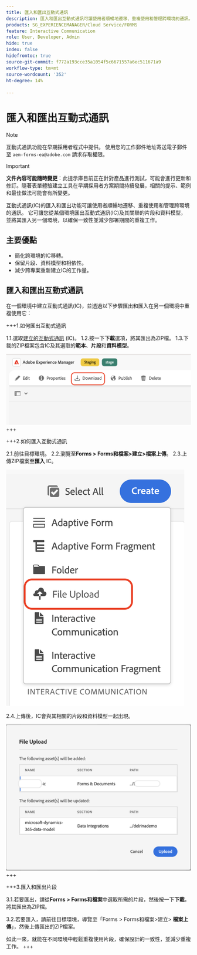 ```yaml
---
title: 匯入和匯出互動式通訊
description: 匯入和匯出互動式通訊可讓使用者順暢地遷移、重複使用和管理跨環境的通訊。
products: SG_EXPERIENCEMANAGER/Cloud Service/FORMS
feature: Interactive Communication
role: User, Developer, Admin
hide: true
index: false
hidefromtoc: true
source-git-commit: f772a193cce35a1054f5c6671557a6ec511671a9
workflow-type: tm+mt
source-wordcount: '352'
ht-degree: 14%

---
```



# 匯入和匯出互動式通訊

>[!NOTE]
>
> 互動式通訊功能在早期採用者程式中提供。 使用您的工作郵件地址寄送電子郵件至 `aem-forms-ea@adobe.com` 請求存取權限。

>[!IMPORTANT]
>
> **文件內容可能隨時變更**：此提示庫目前正在針對產品進行測試，可能會進行更新和修訂。隨著表單體驗建立工具在早期採用者方案期間持續發展，相關的提示、範例和最佳做法可能會有所變更。

互動式通訊(IC)的匯入和匯出功能可讓使用者順暢地遷移、重複使用和管理跨環境的通訊。 它可讓您從某個環境匯出互動式通訊(IC)及其關聯的片段和資料模型，並將其匯入另一個環境，以確保一致性並減少部署期間的重複工作。

## 主要優點

- 簡化跨環境的IC移轉。
- 保留片段、資料模型和相依性。
- 減少跨專案重新建立IC的工作量。

## 匯入和匯出互動式通訊

在一個環境中建立互動式通訊(IC)，並透過以下步驟匯出和匯入在另一個環境中重複使用它：

+++1.如何匯出互動式通訊

1.1.選取[建立的互動式通訊](https://experienceleague.adobe.com/en/docs/experience-manager-cloud-service/content/forms/interactive-communication/create-interactive-communication) (IC)。
1.2.按一下&#x200B;**下載**&#x200B;選項，將其匯出為ZIP檔。
1.3.下載的ZIP檔案包含IC及其選取的&#x200B;**範本**、**片段**&#x200B;和&#x200B;**資料模型**。

![尋找IC檔案](/help/forms/interactive-communication/assets/downloadic.png)
+++

+++2.如何匯入互動式通訊

2.1.前往目標環境。
2.2.瀏覽至&#x200B;**Forms > Forms和檔案>建立>檔案上傳**。
2.3.上傳ZIP檔案至&#x200B;**匯入** IC。

![尋找IC檔案](/help/forms/interactive-communication/assets/uploadfile.png)

2.4.上傳後，IC會與其相關的片段和資料模型一起出現。

![尋找IC檔案](/help/forms/interactive-communication/assets/importfragment.png)
+++

+++3.匯入和匯出片段

3.1.若要匯出，請從&#x200B;**Forms > Forms和檔案**&#x200B;中選取所需的片段，然後按一下&#x200B;**下載**，將其匯出為ZIP檔。

3.2.若要匯入，請前往目標環境，導覽至「Forms > Forms和檔案>建立> **檔案上傳**」，然後上傳匯出的ZIP檔案。

如此一來，就能在不同環境中輕鬆重複使用片段，確保設計的一致性，並減少重複工作。
+++
